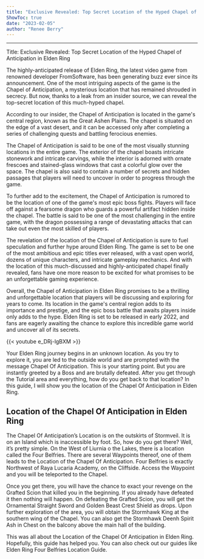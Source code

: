 ```yaml
---
title: "Exclusive Revealed: Top Secret Location of the Hyped Chapel of Anticipation in Elden Ring"
ShowToc: true 
date: "2023-02-05"
author: "Renee Berry"
---
```

*****
Title: Exclusive Revealed: Top Secret Location of the Hyped Chapel of Anticipation in Elden Ring

The highly-anticipated release of Elden Ring, the latest video game from renowned developer FromSoftware, has been generating buzz ever since its announcement. One of the most intriguing aspects of the game is the Chapel of Anticipation, a mysterious location that has remained shrouded in secrecy. But now, thanks to a leak from an insider source, we can reveal the top-secret location of this much-hyped chapel.

According to our insider, the Chapel of Anticipation is located in the game's central region, known as the Great Ashen Plains. The chapel is situated on the edge of a vast desert, and it can be accessed only after completing a series of challenging quests and battling ferocious enemies.

The Chapel of Anticipation is said to be one of the most visually stunning locations in the entire game. The exterior of the chapel boasts intricate stonework and intricate carvings, while the interior is adorned with ornate frescoes and stained-glass windows that cast a colorful glow over the space. The chapel is also said to contain a number of secrets and hidden passages that players will need to uncover in order to progress through the game.

To further add to the excitement, the Chapel of Anticipation is rumored to be the location of one of the game's most epic boss fights. Players will face off against a fearsome dragon who guards a powerful artifact hidden inside the chapel. The battle is said to be one of the most challenging in the entire game, with the dragon possessing a range of devastating attacks that can take out even the most skilled of players.

The revelation of the location of the Chapel of Anticipation is sure to fuel speculation and further hype around Elden Ring. The game is set to be one of the most ambitious and epic titles ever released, with a vast open world, dozens of unique characters, and intricate gameplay mechanics. And with the location of this much-discussed and highly-anticipated chapel finally revealed, fans have one more reason to be excited for what promises to be an unforgettable gaming experience.

Overall, the Chapel of Anticipation in Elden Ring promises to be a thrilling and unforgettable location that players will be discussing and exploring for years to come. Its location in the game's central region adds to its importance and prestige, and the epic boss battle that awaits players inside only adds to the hype. Elden Ring is set to be released in early 2022, and fans are eagerly awaiting the chance to explore this incredible game world and uncover all of its secrets.

{{< youtube e_DRj-lgBXM >}} 



Your Elden Ring journey begins in an unknown location. As you try to explore it, you are led to the outside world and are prompted with the message Chapel Of Anticipation. This is your starting point. But you are instantly greeted by a Boss and are brutally defeated. After you get through the Tutorial area and everything, how do you get back to that location? In this guide, I will show you the location of the Chapel Of Anticipation in Elden Ring.
 
## Location of the Chapel Of Anticipation in Elden Ring
 

 
The Chapel Of Anticipation’s Location is on the outskirts of Stormveil. It is on an Island which is inaccessible by foot. So, how do you get there? Well, it’s pretty simple. On the West of Liurnia o the Lakes, there is a location called the Four Belfries. There are several Waypoints thereof, one of them leads to the Location of the Chapel Of Anticipation. Four Belfries is exactly Northwest of Raya Lucaria Academy, on the Cliffside. Access the Waypoint and you will be teleported to the Chapel.
 
Once you get there, you will have the chance to exact your revenge on the Grafted Scion that killed you in the beginning. If you already have defeated it then nothing will happen. On defeating the Grafted Scion, you will get the Ornamental Straight Sword and Golden Beast Crest Shield as drops. Upon further exploration of the area, you will obtain the Stormhawk King at the southern wing of the Chapel. You can also get the Stormhawk Deenh Spirit Ash in Chest on the balcony above the main hall of the building.
 
This was all about the Location of the Chapel Of Anticipation in Elden Ring. Hopefully, this guide has helped you. You can also check out our guides like Elden Ring Four Belfries Location Guide.



